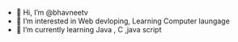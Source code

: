 - 👋 Hi, I’m @bhavneetv
- 👀 I’m interested in Web devloping, Learning Computer laungage
- 🌱 I’m currently learning Java , C ,java script


<!---
bhavneetv/bhavneetv is a ✨ special ✨ repository because its `README.md` (this file) appears on your GitHub profile.
You can click the Preview link to take a look at your changes.
--->
